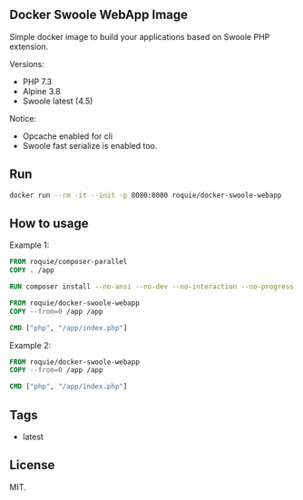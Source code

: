 Docker Swoole WebApp Image
--------------------------

Simple docker image to build your applications based on Swoole PHP extension.

Versions:
* PHP 7.3
* Alpine 3.8
* Swoole latest (4.5)

Notice:
* Opcache enabled for cli
* Swoole fast serialize is enabled too.

## Run

```bash
docker run --rm -it --init -p 8080:8080 roquie/docker-swoole-webapp
```

## How to usage

Example 1:

```Dockerfile
FROM roquie/composer-parallel
COPY . /app

RUN composer install --no-ansi --no-dev --no-interaction --no-progress --no-scripts --optimize-autoloader --ignore-platform-reqs

FROM roquie/docker-swoole-webapp
COPY --from=0 /app /app

CMD ["php", "/app/index.php"]
```

Example 2:

```Dockerfile
FROM roquie/docker-swoole-webapp
COPY --from=0 /app /app

CMD ["php", "/app/index.php"]
```

## Tags

* latest

## License

MIT.

